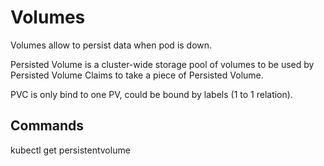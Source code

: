 # Volumes

Volumes allow to persist data when pod is down.

Persisted Volume is a cluster-wide storage pool of volumes to be used by Persisted Volume Claims to take a piece of Persisted Volume.

PVC is only bind to one PV, could be bound by labels (1 to 1 relation).

## Commands

kubectl get persistentvolume
